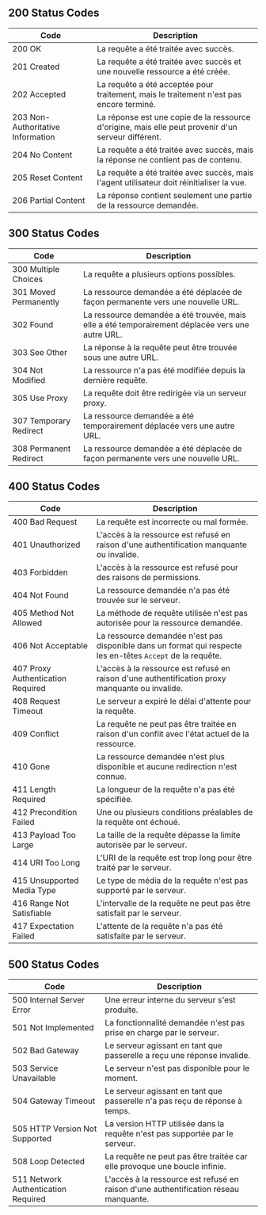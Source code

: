## 200 Status Codes

| Code | Description |
|------|-------------|
| 200 OK | La requête a été traitée avec succès. |
| 201 Created | La requête a été traitée avec succès et une nouvelle ressource a été créée. |
| 202 Accepted | La requête a été acceptée pour traitement, mais le traitement n'est pas encore terminé. |
| 203 Non-Authoritative Information | La réponse est une copie de la ressource d'origine, mais elle peut provenir d'un serveur différent. |
| 204 No Content | La requête a été traitée avec succès, mais la réponse ne contient pas de contenu. |
| 205 Reset Content | La requête a été traitée avec succès, mais l'agent utilisateur doit réinitialiser la vue. |
| 206 Partial Content | La réponse contient seulement une partie de la ressource demandée. |

## 300 Status Codes

| Code | Description |
|------|-------------|
| 300 Multiple Choices | La requête a plusieurs options possibles. |
| 301 Moved Permanently | La ressource demandée a été déplacée de façon permanente vers une nouvelle URL. |
| 302 Found | La ressource demandée a été trouvée, mais elle a été temporairement déplacée vers une autre URL. |
| 303 See Other | La réponse à la requête peut être trouvée sous une autre URL. |
| 304 Not Modified | La ressource n'a pas été modifiée depuis la dernière requête. |
| 305 Use Proxy | La requête doit être redirigée via un serveur proxy. |
| 307 Temporary Redirect | La ressource demandée a été temporairement déplacée vers une autre URL. |
| 308 Permanent Redirect | La ressource demandée a été déplacée de façon permanente vers une nouvelle URL. |

## 400 Status Codes

| Code | Description |
|------|-------------|
| 400 Bad Request | La requête est incorrecte ou mal formée. |
| 401 Unauthorized | L'accès à la ressource est refusé en raison d'une authentification manquante ou invalide. |
| 403 Forbidden | L'accès à la ressource est refusé pour des raisons de permissions. |
| 404 Not Found | La ressource demandée n'a pas été trouvée sur le serveur. |
| 405 Method Not Allowed | La méthode de requête utilisée n'est pas autorisée pour la ressource demandée. |
| 406 Not Acceptable | La ressource demandée n'est pas disponible dans un format qui respecte les en-têtes `Accept` de la requête. |
| 407 Proxy Authentication Required | L'accès à la ressource est refusé en raison d'une authentification proxy manquante ou invalide. |
| 408 Request Timeout | Le serveur a expiré le délai d'attente pour la requête. |
| 409 Conflict | La requête ne peut pas être traitée en raison d'un conflit avec l'état actuel de la ressource. |
| 410 Gone | La ressource demandée n'est plus disponible et aucune redirection n'est connue. |
| 411 Length Required | La longueur de la requête n'a pas été spécifiée. |
| 412 Precondition Failed | Une ou plusieurs conditions préalables de la requête ont échoué. |
| 413 Payload Too Large | La taille de la requête dépasse la limite autorisée par le serveur. |
| 414 URI Too Long | L'URI de la requête est trop long pour être traité par le serveur. |
| 415 Unsupported Media Type | Le type de média de la requête n'est pas supporté par le serveur. |
| 416 Range Not Satisfiable | L'intervalle de la requête ne peut pas être satisfait par le serveur. |
| 417 Expectation Failed | L'attente de la requête n'a pas été satisfaite par le serveur. |

## 500 Status Codes

| Code | Description |
|------|-------------|
| 500 Internal Server Error | Une erreur interne du serveur s'est produite. |
| 501 Not Implemented | La fonctionnalité demandée n'est pas prise en charge par le serveur. |
| 502 Bad Gateway | Le serveur agissant en tant que passerelle a reçu une réponse invalide. |
| 503 Service Unavailable | Le serveur n'est pas disponible pour le moment. |
| 504 Gateway Timeout | Le serveur agissant en tant que passerelle n'a pas reçu de réponse à temps. |
| 505 HTTP Version Not Supported | La version HTTP utilisée dans la requête n'est pas supportée par le serveur. |
| 508 Loop Detected | La requête ne peut pas être traitée car elle provoque une boucle infinie. |
| 511 Network Authentication Required | L'accès à la ressource est refusé en raison d'une authentification réseau manquante. |